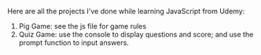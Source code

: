 Here are all the projects I've done while learning JavaScript from Udemy:

1. Pig Game: see the js file for game rules
2. Quiz Game: use the console to display questions and score; and use the prompt function to input answers. 